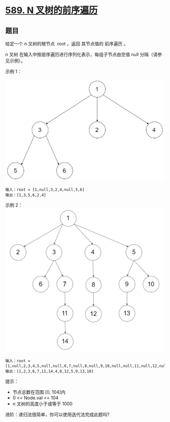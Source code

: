 # [589. N 叉树的前序遍历](https://leetcode-cn.com/problems/n-ary-tree-preorder-traversal/)

## 题目

给定一个 n 叉树的根节点  root ，返回 其节点值的 前序遍历 。

n 叉树 在输入中按层序遍历进行序列化表示，每组子节点由空值 null 分隔（请参见示例）。


示例 1：

![](./images/narytreeexample.png)
```
输入：root = [1,null,3,2,4,null,5,6]
输出：[1,3,5,6,2,4]
```

示例 2：
![](./images/sample_4_964.png)
```
输入：root = [1,null,2,3,4,5,null,null,6,7,null,8,null,9,10,null,null,11,null,12,null,13,null,null,14]
输出：[1,2,3,6,7,11,14,4,8,12,5,9,13,10]
```

提示：

- 节点总数在范围 [0, 104]内
- 0 <= Node.val <= 104
- n 叉树的高度小于或等于 1000
 

进阶：递归法很简单，你可以使用迭代法完成此题吗?
